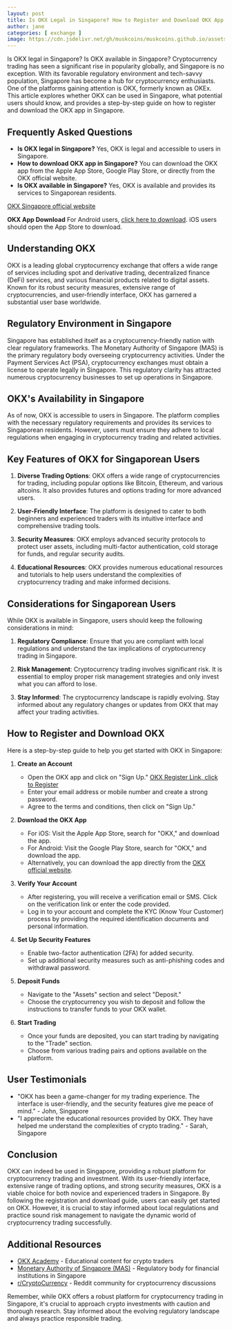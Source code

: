 ```yaml
---
layout: post
title: Is OKX Legal in Singapore? How to Register and Download OKX App in Singapore
author: jane
categories: [ exchange ]
image: https://cdn.jsdelivr.net/gh/muskcoins/muskcoins.github.io/assets/images/okx-register.webp
---
```

Is OKX legal in Singapore? Is OKX available in Singapore? Cryptocurrency trading has seen a significant rise in popularity globally, and Singapore is no exception. With its favorable regulatory environment and tech-savvy population, Singapore has become a hub for cryptocurrency enthusiasts. One of the platforms gaining attention is OKX, formerly known as OKEx. This article explores whether OKX can be used in Singapore, what potential users should know, and provides a step-by-step guide on how to register and download the OKX app in Singapore.

## Frequently Asked Questions

- **Is OKX legal in Singapore?** Yes, OKX is legal and accessible to users in Singapore.
- **How to download OKX app in Singapore?** You can download the OKX app from the Apple App Store, Google Play Store, or directly from the OKX official website.
- **Is OKX available in Singapore?** Yes, OKX is available and provides its services to Singaporean residents.

[OKX Singapore official website](/302.html?target=https://www.okx.com/join/65103688)

**OKX App Download**
For Android users, [click here to download](/302.html?target=https://static.938w.cn/upgradeapp/okx-android.apk). iOS users should open the App Store to download.

## Understanding OKX

OKX is a leading global cryptocurrency exchange that offers a wide range of services including spot and derivative trading, decentralized finance (DeFi) services, and various financial products related to digital assets. Known for its robust security measures, extensive range of cryptocurrencies, and user-friendly interface, OKX has garnered a substantial user base worldwide.

## Regulatory Environment in Singapore

Singapore has established itself as a cryptocurrency-friendly nation with clear regulatory frameworks. The Monetary Authority of Singapore (MAS) is the primary regulatory body overseeing cryptocurrency activities. Under the Payment Services Act (PSA), cryptocurrency exchanges must obtain a license to operate legally in Singapore. This regulatory clarity has attracted numerous cryptocurrency businesses to set up operations in Singapore.

## OKX's Availability in Singapore

As of now, OKX is accessible to users in Singapore. The platform complies with the necessary regulatory requirements and provides its services to Singaporean residents. However, users must ensure they adhere to local regulations when engaging in cryptocurrency trading and related activities.

## Key Features of OKX for Singaporean Users

1. **Diverse Trading Options**: OKX offers a wide range of cryptocurrencies for trading, including popular options like Bitcoin, Ethereum, and various altcoins. It also provides futures and options trading for more advanced users.
   
2. **User-Friendly Interface**: The platform is designed to cater to both beginners and experienced traders with its intuitive interface and comprehensive trading tools.
   
3. **Security Measures**: OKX employs advanced security protocols to protect user assets, including multi-factor authentication, cold storage for funds, and regular security audits.
   
4. **Educational Resources**: OKX provides numerous educational resources and tutorials to help users understand the complexities of cryptocurrency trading and make informed decisions.

## Considerations for Singaporean Users

While OKX is available in Singapore, users should keep the following considerations in mind:

1. **Regulatory Compliance**: Ensure that you are compliant with local regulations and understand the tax implications of cryptocurrency trading in Singapore.
   
2. **Risk Management**: Cryptocurrency trading involves significant risk. It is essential to employ proper risk management strategies and only invest what you can afford to lose.
   
3. **Stay Informed**: The cryptocurrency landscape is rapidly evolving. Stay informed about any regulatory changes or updates from OKX that may affect your trading activities.

## How to Register and Download OKX

Here is a step-by-step guide to help you get started with OKX in Singapore:

1. **Create an Account**
   - Open the OKX app and click on "Sign Up." [OKX Register Link, click to Register](/302.html?target=https://www.okx.com/join/65103688)
   - Enter your email address or mobile number and create a strong password.
   - Agree to the terms and conditions, then click on "Sign Up."

2. **Download the OKX App**
   - For iOS: Visit the Apple App Store, search for "OKX," and download the app.
   - For Android: Visit the Google Play Store, search for "OKX," and download the app.
   - Alternatively, you can download the app directly from the [OKX official website](/302.html?target=https://www.okx.com/join/65103688).

3. **Verify Your Account**
   - After registering, you will receive a verification email or SMS. Click on the verification link or enter the code provided.
   - Log in to your account and complete the KYC (Know Your Customer) process by providing the required identification documents and personal information.

4. **Set Up Security Features**
   - Enable two-factor authentication (2FA) for added security.
   - Set up additional security measures such as anti-phishing codes and withdrawal password.

5. **Deposit Funds**
   - Navigate to the "Assets" section and select "Deposit."
   - Choose the cryptocurrency you wish to deposit and follow the instructions to transfer funds to your OKX wallet.

6. **Start Trading**
   - Once your funds are deposited, you can start trading by navigating to the "Trade" section.
   - Choose from various trading pairs and options available on the platform.

## User Testimonials

- "OKX has been a game-changer for my trading experience. The interface is user-friendly, and the security features give me peace of mind." - John, Singapore
- "I appreciate the educational resources provided by OKX. They have helped me understand the complexities of crypto trading." - Sarah, Singapore

## Conclusion

OKX can indeed be used in Singapore, providing a robust platform for cryptocurrency trading and investment. With its user-friendly interface, extensive range of trading options, and strong security measures, OKX is a viable choice for both novice and experienced traders in Singapore. By following the registration and download guide, users can easily get started on OKX. However, it is crucial to stay informed about local regulations and practice sound risk management to navigate the dynamic world of cryptocurrency trading successfully.

## Additional Resources

- [OKX Academy](/302.html?target=https://www.okx.com/academy) - Educational content for crypto traders
- [Monetary Authority of Singapore (MAS)](/302.html?target=https://www.mas.gov.sg/) - Regulatory body for financial institutions in Singapore
- [r/CryptoCurrency](/302.html?target=https://www.reddit.com/r/CryptoCurrency/) - Reddit community for cryptocurrency discussions

Remember, while OKX offers a robust platform for cryptocurrency trading in Singapore, it's crucial to approach crypto investments with caution and thorough research. Stay informed about the evolving regulatory landscape and always practice responsible trading.